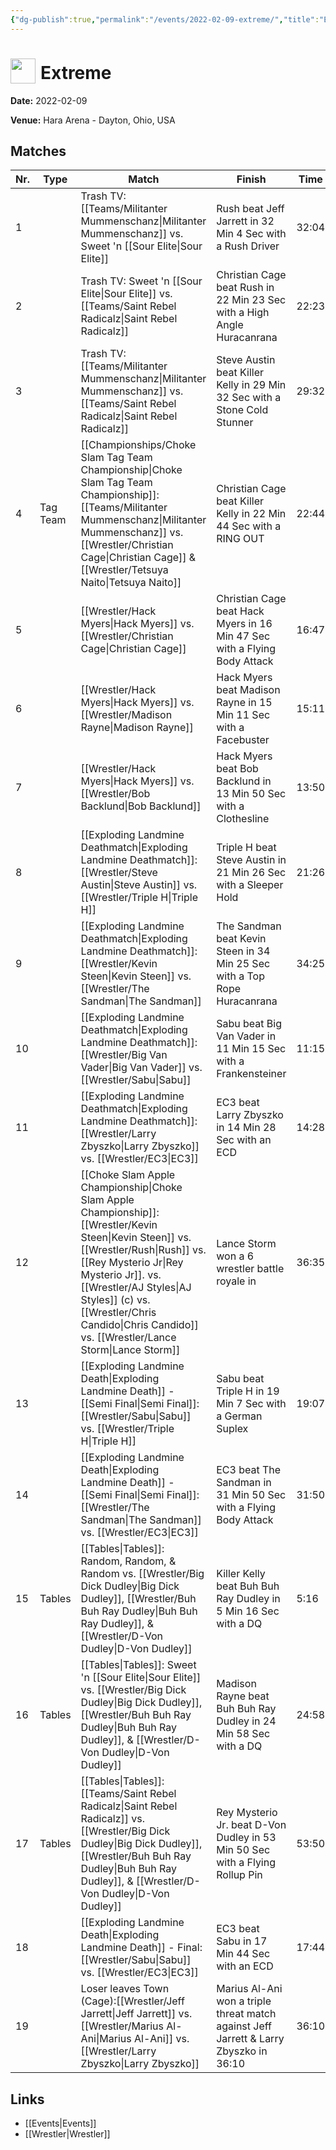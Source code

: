 ```yaml
---
{"dg-publish":true,"permalink":"/events/2022-02-09-extreme/","title":"Extreme","noteIcon":"","created":"2025-08-11T09:30:58.855+02:00"}
---
```



# <img src="z_Images/ChokeSlam.png" width="40" style="vertical-align:bottom; margin-right:8px;">**Extreme**

**Date:** 2022-02-09

**Venue:** Hara Arena - Dayton, Ohio, USA

## Matches

| Nr. | Type | Match | Finish | Time | Rating | Score |
|-----|------|-------|--------|------|--------|-------|
| 1 |  | Trash TV: [[Teams/Militanter Mummenschanz\|Militanter Mummenschanz]] vs. Sweet 'n [[Sour Elite\|Sour Elite]] | Rush beat Jeff Jarrett in 32 Min 4 Sec with a Rush Driver | 32:04 | ★★★★★ | 101 |
| 2 |  | Trash TV: Sweet 'n [[Sour Elite\|Sour Elite]] vs. [[Teams/Saint Rebel Radicalz\|Saint Rebel Radicalz]] | Christian Cage beat Rush in 22 Min 23 Sec with a High Angle Huracanrana | 22:23 | ★★★★3/4 | 96 |
| 3 |  | Trash TV: [[Teams/Militanter Mummenschanz\|Militanter Mummenschanz]] vs. [[Teams/Saint Rebel Radicalz\|Saint Rebel Radicalz]] | Steve Austin beat Killer Kelly in 29 Min 32 Sec with a Stone Cold Stunner | 29:32 | ★★★★1/2 | 92 |
| 4 | Tag Team | [[Championships/Choke Slam Tag Team Championship\|Choke Slam Tag Team Championship]]: [[Teams/Militanter Mummenschanz\|Militanter Mummenschanz]] vs. [[Wrestler/Christian Cage\|Christian Cage]] & [[Wrestler/Tetsuya Naito\|Tetsuya Naito]] | Christian Cage beat Killer Kelly in 22 Min 44 Sec with a RING OUT | 22:44 | ★★★3/4 | 82 |
| 5 |  | [[Wrestler/Hack Myers\|Hack Myers]] vs. [[Wrestler/Christian Cage\|Christian Cage]] | Christian Cage beat Hack Myers in 16 Min 47 Sec with a Flying Body Attack | 16:47 | ★★★★ | 86 |
| 6 |  | [[Wrestler/Hack Myers\|Hack Myers]] vs. [[Wrestler/Madison Rayne\|Madison Rayne]] | Hack Myers beat Madison Rayne in 15 Min 11 Sec with a Facebuster | 15:11 | ★★★3/4 | 83 |
| 7 |  | [[Wrestler/Hack Myers\|Hack Myers]] vs. [[Wrestler/Bob Backlund\|Bob Backlund]] | Hack Myers beat Bob Backlund in 13 Min 50 Sec with a Clothesline | 13:50 | ★★★★ | 86 |
| 8 |  | [[Exploding Landmine Deathmatch\|Exploding Landmine Deathmatch]]: [[Wrestler/Steve Austin\|Steve Austin]] vs. [[Wrestler/Triple H\|Triple H]] | Triple H beat Steve Austin in 21 Min 26 Sec with a Sleeper Hold | 21:26 | ★★★★1/2 | 93 |
| 9 |  | [[Exploding Landmine Deathmatch\|Exploding Landmine Deathmatch]]: [[Wrestler/Kevin Steen\|Kevin Steen]] vs. [[Wrestler/The Sandman\|The Sandman]] | The Sandman beat Kevin Steen in 34 Min 25 Sec with a Top Rope Huracanrana | 34:25 | ★★★★1/4 | 91 |
| 10 |  | [[Exploding Landmine Deathmatch\|Exploding Landmine Deathmatch]]: [[Wrestler/Big Van Vader\|Big Van Vader]] vs. [[Wrestler/Sabu\|Sabu]] | Sabu beat Big Van Vader in 11 Min 15 Sec with a Frankensteiner | 11:15 | ★★★3/4 | 81 |
| 11 |  | [[Exploding Landmine Deathmatch\|Exploding Landmine Deathmatch]]: [[Wrestler/Larry Zbyszko\|Larry Zbyszko]] vs. [[Wrestler/EC3\|EC3]] | EC3 beat Larry Zbyszko in 14 Min 28 Sec with an ECD | 14:28 | ★★★★ | 85 |
| 12 |  | [[Choke Slam Apple Championship\|Choke Slam Apple Championship]]: [[Wrestler/Kevin Steen\|Kevin Steen]] vs. [[Wrestler/Rush\|Rush]] vs. [[Rey Mysterio Jr\|Rey Mysterio Jr]]. vs. [[Wrestler/AJ Styles\|AJ Styles]] (c) vs. [[Wrestler/Chris Candido\|Chris Candido]] vs. [[Wrestler/Lance Storm\|Lance Storm]] | Lance Storm won a 6 wrestler battle royale in | 36:35 | ★★★★1/2 | 95 |
| 13 |  | [[Exploding Landmine Death\|Exploding Landmine Death]] - [[Semi Final\|Semi Final]]: [[Wrestler/Sabu\|Sabu]] vs. [[Wrestler/Triple H\|Triple H]] | Sabu beat Triple H in 19 Min 7 Sec with a German Suplex | 19:07 | ★★★3/4 | 82 |
| 14 |  | [[Exploding Landmine Death\|Exploding Landmine Death]] - [[Semi Final\|Semi Final]]: [[Wrestler/The Sandman\|The Sandman]] vs. [[Wrestler/EC3\|EC3]] | EC3 beat The Sandman in 31 Min 50 Sec with a Flying Body Attack | 31:50 | ★★★3/4 | 82 |
| 15 | Tables | [[Tables\|Tables]]: Random, Random, & Random vs. [[Wrestler/Big Dick Dudley\|Big Dick Dudley]], [[Wrestler/Buh Buh Ray Dudley\|Buh Buh Ray Dudley]], & [[Wrestler/D-Von Dudley\|D-Von Dudley]] | Killer Kelly beat Buh Buh Ray Dudley in 5 Min 16 Sec with a DQ | 5:16 | ★ | 51 |
| 16 | Tables | [[Tables\|Tables]]: Sweet 'n [[Sour Elite\|Sour Elite]] vs. [[Wrestler/Big Dick Dudley\|Big Dick Dudley]], [[Wrestler/Buh Buh Ray Dudley\|Buh Buh Ray Dudley]], & [[Wrestler/D-Von Dudley\|D-Von Dudley]] | Madison Rayne beat Buh Buh Ray Dudley in 24 Min 58 Sec with a DQ | 24:58 | ★★★★ | 86 |
| 17 | Tables | [[Tables\|Tables]]: [[Teams/Saint Rebel Radicalz\|Saint Rebel Radicalz]] vs. [[Wrestler/Big Dick Dudley\|Big Dick Dudley]], [[Wrestler/Buh Buh Ray Dudley\|Buh Buh Ray Dudley]], & [[Wrestler/D-Von Dudley\|D-Von Dudley]] | Rey Mysterio Jr. beat D-Von Dudley in 53 Min 50 Sec with a Flying Rollup Pin | 53:50 | ★★★★3/4 | 99 |
| 18 |  | [[Exploding Landmine Death\|Exploding Landmine Death]] - Final: [[Wrestler/Sabu\|Sabu]] vs. [[Wrestler/EC3\|EC3]] | EC3 beat Sabu in 17 Min 44 Sec with an ECD | 17:44 | ★★★★1/4 | 89 |
| 19 |  | Loser leaves Town (Cage):[[Wrestler/Jeff Jarrett\|Jeff Jarrett]] vs. [[Wrestler/Marius Al-Ani\|Marius Al-Ani]] vs. [[Wrestler/Larry Zbyszko\|Larry Zbyszko]] | Marius Al-Ani won a triple threat match against Jeff Jarrett & Larry Zbyszko in  36:10 | 36:10 | ★★★★1/2 | 94 |

## Links
- [[Events\|Events]]
- [[Wrestler\|Wrestler]]
